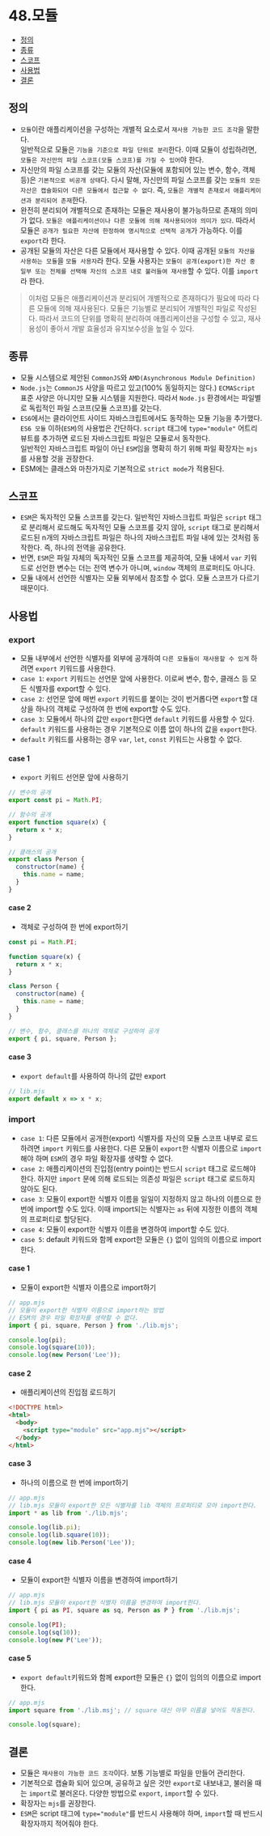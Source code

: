 # 48.모듈

- [정의](#정의)
- [종류](#종류)
- [스코프](#스코프)
- [사용법](#사용법)
- [결론](#결론)

## 정의

- `모듈`이란 애플리케이션을 구성하는 개별적 요소로서 `재사용 가능한 코드 조각`을 말한다.<br>
  일반적으로 모듈은 `기능을 기준으로 파일 단위로 분리`한다. 이때 모듈이 성립하려면, `모듈은 자신만의 파일 스코프(모듈 스코프)를 가질 수 있어`야 한다.
- 자신만의 파일 스코프를 갖는 모듈의 자산(모듈에 포함되어 있는 변수, 함수, 객체 등)은 `기본적으로 비공개 상태`다. 다시 말해, 자신만의 파일 스코프를 갖는 `모듈의 모든 자산은 캡슐화되어 다른 모듈에서 접근할 수 없다`. 즉, `모듈은 개별적 존재로서 애플리케이션과 분리되어 존재`한다.
- 완전히 분리되어 개별적으로 존재하는 모듈은 재사용이 불가능하므로 존재의 의미가 없다. `모듈은 애플리케이션이나 다른 모듈에 의해 재사용되어야 의미가 있다`. 따라서 모듈은 `공개가 필요한 자산에 한정하여 명시적으로 선택적 공개`가 가능하다. 이를 `export`라 한다.
- 공개된 모듈의 자산은 다른 모듈에서 재사용할 수 있다. 이때 공개된 `모듈의 자산을 사용하는 모듈`을 `모듈 사용자`라 한다. 모듈 사용자는 `모듈이 공개(export)한 자산 중 일부 또는 전체를 선택해 자신의 스코프 내로 불러들여 재사용`할 수 있다. 이를 `import`라 한다.

> 이처럼 모듈은 애플리케이션과 분리되어 개별적으로 존재하다가 필요에 따라 다른 모듈에 의해 재사용된다. 모듈은 기능별로 분리되어 개별적인 파일로 작성된다. 따라서 코드의 단위를 명확히 분리하여 애플리케이션을 구성할 수 있고, 재사용성이 좋아서 개발 효율성과 유지보수성을 높일 수 있다.

## 종류

- 모듈 시스템으로 제안된 `CommonJS`와 `AMD(Asynchronous Module Definition)`
- `Node.js`는 `CommonJS` 사양을 따르고 있고(100% 동일하지는 않다.) `ECMAScript` 표준 사양은 아니지만 모듈 시스템을 지원한다. 따라서 `Node.js` 환경에서는 파일별로 독립적인 파일 스코프(모듈 스코프)를 갖는다.
- `ES6`에서는 클라이언트 사이드 자바스크립트에서도 동작하는 모듈 기능을 추가했다.<br>
  `ES6 모듈` 이하(`ESM`)의 사용법은 간단하다. `script` 태그에 `type="module"` 어트리뷰트를 추가하면 로드된 자바스크립트 파일은 모듈로서 동작한다.<br>
  일반적인 자바스크립트 파일이 아닌 `ESM`임을 명확히 하기 위해 파일 확장자는 `mjs`를 사용할 것을 권장한다.
- ESM에는 클래스와 마찬가지로 기본적으로 `strict mode`가 적용된다.

## 스코프

- `ESM`은 독자적인 모듈 스코프를 갖는다. 일반적인 자바스크립트 파일은 `script` 태그로 분리해서 로드해도 독자적인 모듈 스코프를 갖지 않아, `script` 태그로 분리해서 로드된 n개의 자바스크립트 파일은 하나의 자바스크립트 파일 내에 있는 것처럼 동작한다. 즉, 하나의 전역을 공유한다.
- 반면, `ESM`은 파일 자체의 독자적인 모듈 스코프를 제공하여, 모듈 내에서 `var` 키워드로 선언한 변수는 더는 전역 변수가 아니며, `window` 객체의 프로퍼티도 아니다.
- 모듈 내에서 선언한 식별자는 모듈 외부에서 참조할 수 없다. 모듈 스코프가 다르기 때문이다.

## 사용법

### export

- 모듈 내부에서 선언한 식별자를 외부에 공개하여 `다른 모듈들이 재사용할 수 있게` 하려면 `export` 키워드를 사용한다.
- `case 1`: `export` 키워드는 선언문 앞에 사용한다. 이로써 변수, 함수, 클래스 등 모든 식별자를 export할 수 있다.
- `case 2`: 선언문 앞에 매번 `export` 키워드를 붙이는 것이 번거롭다면 `export`할 대상을 하나의 객체로 구성하여 한 번에 export할 수도 있다.
- `case 3`: 모듈에서 하나의 값만 `export`한다면 `default` 키워드를 사용할 수 있다. `default` 키워드를 사용하는 경우 기본적으로 이름 없이 하나의 값을 `export`한다.
- `default` 키워드를 사용하는 경우 `var`, `let`, `const` 키워드는 사용할 수 없다.

#### case 1

- `export` 키워드 선언문 앞에 사용하기

```mjs
// 변수의 공개
export const pi = Math.PI;

// 함수의 공개
export function square(x) {
  return x * x;
}

// 클래스의 공개
export class Person {
  constructor(name) {
    this.name = name;
  }
}
```

#### case 2

- 객체로 구성하여 한 번에 export하기

```mjs
const pi = Math.PI;

function square(x) {
  return x * x;
}

class Person {
  constructor(name) {
    this.name = name;
  }
}

// 변수, 함수, 클래스를 하나의 객체로 구성하여 공개
export { pi, square, Person };
```

#### case 3

- `export default`를 사용하여 하나의 값만 export

```mjs
// lib.mjs
export default x => x * x;
```

### import

- `case 1`: 다른 모듈에서 공개한(export) 식별자를 자신의 모듈 스코프 내부로 로드하려면 `import` 키워드를 사용한다. 다른 모듈이 `export`한 식별자 이름으로 `import`해야 하며 `ESM`의 경우 파일 확장자를 생략할 수 없다.
- `case 2`: 애플리케이션의 진입점(entry point)는 반드시 `script` 태그로 로드해야 한다. 하지만 `import` 문에 의해 로드되는 의존성 파일은 `script` 태그로 로드하지 않아도 된다.
- `case 3`: 모듈이 export한 식별자 이름을 일일이 지정하지 않고 하나의 이름으로 한 번에 import할 수도 있다. 이때 import되는 식별자는 `as` 뒤에 지정한 이름의 객체의 프로퍼티로 할당된다.
- `case 4`: 모듈이 export한 식별자 이름을 변경하여 import할 수도 있다.
- `case 5`: default 키워드와 함께 export한 모듈은 `{}` 없이 임의의 이름으로 import한다.

#### case 1

- 모듈이 export한 식별자 이름으로 import하기

```mjs
// app.mjs
// 모듈이 export한 식별자 이름으로 import하는 방법
// ESM의 경우 파일 확장자를 생략할 수 없다.
import { pi, square, Person } from './lib.mjs';

console.log(pi);
console.log(square(10));
console.log(new Person('Lee'));
```

#### case 2

- 애플리케이션의 진입점 로드하기

```html
<!DOCTYPE html>
<html>
  <body>
    <script type="module" src="app.mjs"></script>
  </body>
</html>
```

#### case 3

- 하나의 이름으로 한 번에 import하기

```mjs
// app.mjs
// lib.mjs 모듈이 export한 모든 식별자를 lib 객체의 프로퍼티로 모아 import한다.
import * as lib from './lib.mjs';

console.log(lib.pi);
console.log(lib.square(10));
console.log(new lib.Person('Lee'));
```

#### case 4

- 모듈이 export한 식별자 이름을 변경하여 import하기

```mjs
// app.mjs
// lib.mjs 모듈이 export한 식별자 이름을 변경하여 import한다.
import { pi as PI, square as sq, Person as P } from './lib.mjs';

console.log(PI);
console.log(sq(10));
console.log(new P('Lee'));
```

#### case 5

- `export default`키워드와 함께 export한 모듈은 `{}` 없이 임의의 이름으로 import한다.

```mjs
// app.mjs
import square from './lib.msj'; // square 대신 아무 이름을 넣어도 작동한다.

console.log(square);
```

## 결론

- 모듈은 `재사용이 가능한 코드 조각`이다. 보통 기능별로 파일을 만들어 관리한다.
- 기본적으로 캡슐화 되어 있으며, 공유하고 싶은 것만 `export`로 내보내고, 불러올 때는 `import`로 불러온다. 다양한 방법으로 `export`, `import`할 수 있다.
- 확장자는 `mjs`를 권장한다.
- `ESM`은 script 태그에 `type="module"`를 반드시 사용해야 하며, `import`할 때 반드시 확장자까지 적어줘야 한다.
